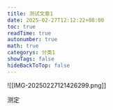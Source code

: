 ```yaml
---
title: 测试文章1
date: 2025-02-27T12:12:22+08:00
toc: true
readTime: true
autonumber: true
math: true
categorys: 分类1
showTags: false
hideBackToTop: false
---
```

![[IMG-20250227121426299.png]]

测定